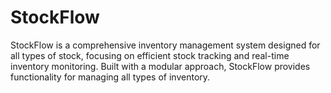 # StockFlow
StockFlow is a comprehensive inventory management system designed for all types of stock, focusing on efficient stock tracking and real-time inventory monitoring. Built with a modular approach, StockFlow provides functionality for managing all types of inventory.
